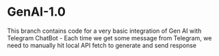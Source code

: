 # GenAI-1.0
This branch contains code for a very basic integration of Gen AI with Telegram ChatBot - Each time we get some message from Telegram, we need to manually hit local API fetch to generate and send response
